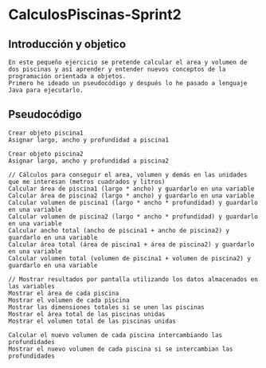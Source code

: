 # CalculosPiscinas-Sprint2

## Introducción y objetico

    En este pequeño ejercicio se pretende calcular el area y volumen de dos piscinas y así aprender y entender nuevos conceptos de la programación orientada a objetos.
    Primero he ideado un pseudocódigo y después lo he pasado a lenguaje Java para ejecutarlo.

## Pseudocódigo

    Crear objeto piscina1
    Asignar largo, ancho y profundidad a piscina1
    
    Crear objeto piscina2
    Asignar largo, ancho y profundidad a piscina2

    // Cálculos para conseguir el area, volumen y demás en las unidades que me interesan (metros cuadrados y litros)
    Calcular área de piscina1 (largo * ancho) y guardarlo en una variable
    Calcular área de piscina2 (largo * ancho) y guardarlo en una variable
    Calcular volumen de piscina1 (largo * ancho * profundidad) y guardarlo en una variable 
    Calcular volumen de piscina2 (largo * ancho * profundidad) y guardarlo en una variable
    Calcular ancho total (ancho de piscina1 + ancho de piscina2) y guardarlo en una variable
    Calcular área total (área de piscina1 + área de piscina2) y guardarlo en una variable
    Calcular volumen total (volumen de piscina1 + volumen de piscina2) y guardarlo en una variable

    // Mostrar resultados por pantalla utilizando los datos almacenados en las variables
    Mostrar el área de cada piscina
    Mostrar el volumen de cada piscina
    Mostrar las dimensiones totales si se unen las piscinas
    Mostrar el área total de las piscinas unidas
    Mostrar el volumen total de las piscinas unidas

    Calcular el nuevo volumen de cada piscina intercambiando las profundidades 
    Mostrar el nuevo volumen de cada piscina si se intercambian las profundidades
